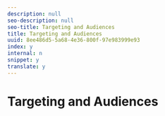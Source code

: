 ```yaml
---
description: null
seo-description: null
seo-title: Targeting and Audiences
title: Targeting and Audiences
uuid: 8ee486d5-5a68-4e36-800f-97e983999e93
index: y
internal: n
snippet: y
translate: y
---
```


# Targeting and Audiences


